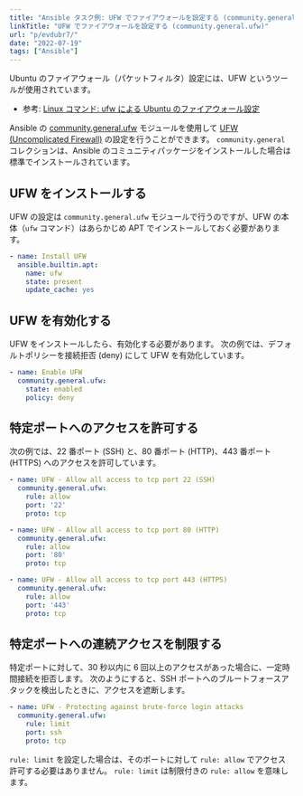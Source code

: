 ```yaml
---
title: "Ansible タスク例: UFW でファイアウォールを設定する (community.general.ufw)"
linkTitle: "UFW でファイアウォールを設定する (community.general.ufw)"
url: "p/evdubr7/"
date: "2022-07-19"
tags: ["Ansible"]
---
```


Ubuntu のファイアウォール（パケットフィルタ）設定には、UFW というツールが使用されています。

- 参考: [Linux コマンド: ufw による Ubuntu のファイアウォール設定](/p/drar8o4/)

Ansible の [community.general.ufw](https://docs.ansible.com/ansible/latest/collections/community/general/ufw_module.html) モジュールを使用して [UFW (Uncomplicated Firewall)](https://help.ubuntu.com/community/UFW) の設定を行うことができます。
`community.general` コレクションは、Ansible のコミュニティパッケージをインストールした場合は標準でインストールされています。


UFW をインストールする
----

UFW の設定は `community.general.ufw` モジュールで行うのですが、UFW の本体（`ufw` コマンド）はあらかじめ APT でインストールしておく必要があります。

```yaml
- name: Install UFW
  ansible.builtin.apt:
    name: ufw
    state: present
    update_cache: yes
```


UFW を有効化する
----

UFW をインストールしたら、有効化する必要があります。
次の例では、デフォルトポリシーを接続拒否 (deny) にして UFW を有効化しています。

```yaml
- name: Enable UFW
  community.general.ufw:
    state: enabled
    policy: deny
```


特定ポートへのアクセスを許可する
----

次の例では、22 番ポート (SSH) と、80 番ポート (HTTP)、443 番ポート (HTTPS) へのアクセスを許可しています。

```yaml
- name: UFW - Allow all access to tcp port 22 (SSH)
  community.general.ufw:
    rule: allow
    port: '22'
    proto: tcp

- name: UFW - Allow all access to tcp port 80 (HTTP)
  community.general.ufw:
    rule: allow
    port: '80'
    proto: tcp

- name: UFW - Allow all access to tcp port 443 (HTTPS)
  community.general.ufw:
    rule: allow
    port: '443'
    proto: tcp
```


特定ポートへの連続アクセスを制限する
----

特定ポートに対して、30 秒以内に 6 回以上のアクセスがあった場合に、一定時間接続を拒否します。
次のようにすると、SSH ポートへのブルートフォースアタックを検出したときに、アクセスを遮断します。

```yaml
- name: UFW - Protecting against brute-force login attacks
  community.general.ufw:
    rule: limit
    port: ssh
    proto: tcp
```

`rule: limit` を設定した場合は、そのポートに対して `rule: allow` でアクセス許可する必要はありません。
`rule: limit` は制限付きの `rule: allow` を意味します。

